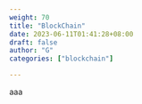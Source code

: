```yaml
---
weight: 70
title: "BlockChain"
date: 2023-06-11T01:41:28+08:00
draft: false
author: "G"
categories: ["blockchain"]

---
```


aaa